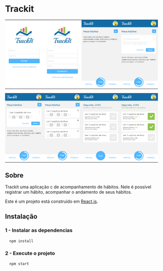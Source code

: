 # Trackit 
<table>
  <tr>
    <td align="center" style="padding: 0; margin: 0;">
      <img src="src/images/1.jpg" width="200" alt="Imagem 1">
    </td>
    <td align="center" style="padding: 0; margin: 0;">
      <img src="src/images/2.jpg" width="200" alt="Imagem 2">
    </td>
    <td align="center" style="padding: 0; margin: 0;">
      <img src="src/images/3.jpg" width="200" alt="Imagem 3">
    </td>
    <td align="center" style="padding: 0; margin: 0;">
      <img src="src/images/4.jpg" width="200" alt="Imagem 4">
    </td>
  </tr>
</table>

<table>
  <tr>
    <td align="center" style="padding: 0; margin: 0;">
      <img src="src/images/5.jpg" width="200" alt="Imagem 5">
    </td>
    <td align="center" style="padding: 0; margin: 0;">
      <img src="src/images/6.jpg" width="200" alt="Imagem 6">
    </td>
    <td align="center" style="padding: 0; margin: 0;">
      <img src="src/images/7.jpg" width="200" alt="Imagem 7">
    </td>
    <td align="center" style="padding: 0; margin: 0;">
      <img src="src/images/8.jpg" width="200" alt="Imagem 8">
    </td>
  </tr>
</table>

## Sobre

Trackit uma aplicação c de acompanhamento de hábitos. Nele é possível registrar um hábito, acompanhar o andamento de seus hábitos.



Este é um projeto está construido em [React.js](https://pt-br.legacy.reactjs.org/docs/getting-started.html). 



## Instalação
### 1 - Instalar as dependencias

```
  npm install
```

### 2 - Execute o projeto

```bash
  npm start
```
